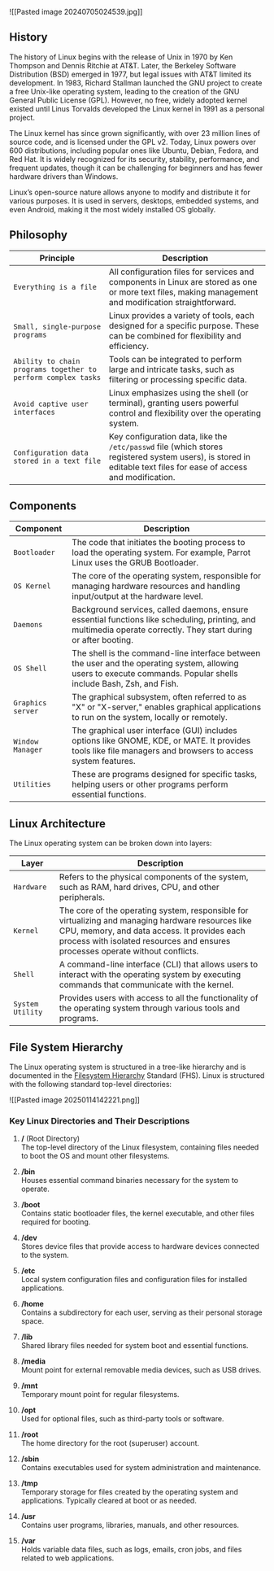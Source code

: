 ![[Pasted image 20240705024539.jpg]]

## History 
The history of Linux begins with the release of Unix in 1970 by Ken Thompson and Dennis Ritchie at AT&T. Later, the Berkeley Software Distribution (BSD) emerged in 1977, but legal issues with AT&T limited its development. In 1983, Richard Stallman launched the GNU project to create a free Unix-like operating system, leading to the creation of the GNU General Public License (GPL). However, no free, widely adopted kernel existed until Linus Torvalds developed the Linux kernel in 1991 as a personal project.

The Linux kernel has since grown significantly, with over 23 million lines of source code, and is licensed under the GPL v2. Today, Linux powers over 600 distributions, including popular ones like Ubuntu, Debian, Fedora, and Red Hat. It is widely recognized for its security, stability, performance, and frequent updates, though it can be challenging for beginners and has fewer hardware drivers than Windows.

Linux’s open-source nature allows anyone to modify and distribute it for various purposes. It is used in servers, desktops, embedded systems, and even Android, making it the most widely installed OS globally. 

## Philosophy
| **Principle**                                                 | **Description**                                                                                                                                                   |
| ------------------------------------------------------------- | ----------------------------------------------------------------------------------------------------------------------------------------------------------------- |
| `Everything is a file`                                        | All configuration files for services and components in Linux are stored as one or more text files, making management and modification straightforward.            |
| `Small, single-purpose programs`                              | Linux provides a variety of tools, each designed for a specific purpose. These can be combined for flexibility and efficiency.                                    |
| `Ability to chain programs together to perform complex tasks` | Tools can be integrated to perform large and intricate tasks, such as filtering or processing specific data.                                                      |
| `Avoid captive user interfaces`                               | Linux emphasizes using the shell (or terminal), granting users powerful control and flexibility over the operating system.                                        |
| `Configuration data stored in a text file`                    | Key configuration data, like the `/etc/passwd` file (which stores registered system users), is stored in editable text files for ease of access and modification. |

## Components
| **Component**     | **Description**                                                                                                                                                    |
| ----------------- | ------------------------------------------------------------------------------------------------------------------------------------------------------------------ |
| `Bootloader`      | The code that initiates the booting process to load the operating system. For example, Parrot Linux uses the GRUB Bootloader.                                      |
| `OS Kernel`       | The core of the operating system, responsible for managing hardware resources and handling input/output at the hardware level.                                     |
| `Daemons`         | Background services, called daemons, ensure essential functions like scheduling, printing, and multimedia operate correctly. They start during or after booting.   |
| `OS Shell`        | The shell is the command-line interface between the user and the operating system, allowing users to execute commands. Popular shells include Bash, Zsh, and Fish. |
| `Graphics server` | The graphical subsystem, often referred to as "X" or "X-server," enables graphical applications to run on the system, locally or remotely.                         |
| `Window Manager`  | The graphical user interface (GUI) includes options like GNOME, KDE, or MATE. It provides tools like file managers and browsers to access system features.         |
| `Utilities`       | These are programs designed for specific tasks, helping users or other programs perform essential functions.                                                       |

## Linux Architecture

The Linux operating system can be broken down into layers:

| **Layer**        | **Description**                                                                                                                                                                                                                     |
| ---------------- | ----------------------------------------------------------------------------------------------------------------------------------------------------------------------------------------------------------------------------------- |
| `Hardware`       | Refers to the physical components of the system, such as RAM, hard drives, CPU, and other peripherals.                                                                                                                              |
| `Kernel`         | The core of the operating system, responsible for virtualizing and managing hardware resources like CPU, memory, and data access. It provides each process with isolated resources and ensures processes operate without conflicts. |
| `Shell`          | A command-line interface (CLI) that allows users to interact with the operating system by executing commands that communicate with the kernel.                                                                                      |
| `System Utility` | Provides users with access to all the functionality of the operating system through various tools and programs.                                                                                                                     |
## File System Hierarchy

The Linux operating system is structured in a tree-like hierarchy and is documented in the [Filesystem Hierarchy](http://www.pathname.com/fhs/) Standard (FHS). Linux is structured with the following standard top-level directories:

![[Pasted image 20250114142221.png]]

### Key Linux Directories and Their Descriptions

1. **/** (Root Directory)  
    The top-level directory of the Linux filesystem, containing files needed to boot the OS and mount other filesystems.
    
2. **/bin**  
    Houses essential command binaries necessary for the system to operate.
    
3. **/boot**  
    Contains static bootloader files, the kernel executable, and other files required for booting.
    
4. **/dev**  
    Stores device files that provide access to hardware devices connected to the system.
    
5. **/etc**  
    Local system configuration files and configuration files for installed applications.
    
6. **/home**  
    Contains a subdirectory for each user, serving as their personal storage space.
    
7. **/lib**  
    Shared library files needed for system boot and essential functions.
    
8. **/media**  
    Mount point for external removable media devices, such as USB drives.
    
9. **/mnt**  
    Temporary mount point for regular filesystems.
    
10. **/opt**  
    Used for optional files, such as third-party tools or software.
    
11. **/root**  
    The home directory for the root (superuser) account.
    
12. **/sbin**  
    Contains executables used for system administration and maintenance.
    
13. **/tmp**  
    Temporary storage for files created by the operating system and applications. Typically cleared at boot or as needed.
    
14. **/usr**  
    Contains user programs, libraries, manuals, and other resources.
    
15. **/var**  
    Holds variable data files, such as logs, emails, cron jobs, and files related to web applications.

